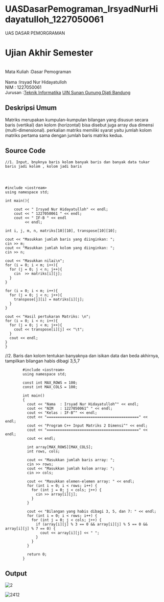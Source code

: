 # UASDasarPemograman_IrsyadNurHidayatulloh_1227050061
UAS DASAR PEMORGRAMAN

# Ujian Akhir Semester 
<br>Mata Kuliah 	:Dasar Pemograman     
<br> Nama		:Irsyad Nur Hidayatulloh
<br>NIM		:	1227050061
<br>Jurusan		:[Teknik Informatika](http://if.uinsgd.ac.id/) [UIN Sunan Gunung Djati Bandung](https://uinsgd.ac.id/) 

## Deskripsi Umum
Matriks merupakan kumpulan-kumpulan bilangan yang disusun secara baris (vertikal) dan kolom (horizontal) bisa disebut juga array dua dimensi (multi-dimensional). perkalian matriks memiliki syarat yaitu jumlah kolom matriks pertama sama dengan jumlah baris matriks kedua.

## Source Code

    //1. Input, bnyknya baris kolom banyak baris dan banyak data tukar baris jadi kolom , kolom jadi baris
                      



    #include <iostream>
    using namespace std;

    int main(){

        cout << " Irsyad Nur Hidayatulloh" << endl;
        cout << " 1227050061 " << endl;
        cout << " IF-B " << endl
             << endl;

    int i, j, m, n, matriks[10][10], transpose[10][10];

    cout << "Masukkan jumlah baris yang diinginkan: ";
    cin >> m;
    cout << "Masukkan jumlah kolom yang diinginkan: ";
    cin >> n;

    cout << "Masukkan nilai\n";
    for (i = 0; i < m; i++){
      for (j = 0; j < n; j++){
        cin  >> matriks[i][j];
      }
    }

    for (i = 0; i < m; i++){
      for (j = 0; j < n; j++){
        transpose[j][i] = matriks[i][j];
      }
    }

    cout << "Hasil pertukaran Matriks: \n";
    for (i = 0; i < n; i++){
      for (j = 0; j < m; j++){
        cout << transpose[i][j] << "\t";
      }
      cout << endl;
    } 
    }

   
   //2. Baris dan kolom tentukan banyaknya dan isikan data dan beda akhirnya, tampilkan bilangan habis dibagi 3,5,7


            #include <iostream>
            using namespace std;

            const int MAX_ROWS = 100;
            const int MAX_COLS = 100;

            int main()
            {
              cout << "Nama  : Irsyad Nur Hidayatulloh^" << endl;
              cout << "NIM   : 1227050061^ " << endl;
              cout << "Kelas : IF-B^" << endl;
              cout << "==========================================" << endl;
              cout << "Program C++ Input Matriks 2 Dimensi^" << endl;
              cout << "==========================================" << endl;
              cout << endl;

              int array[MAX_ROWS][MAX_COLS];
              int rows, cols;

              cout << "Masukkan jumlah baris array: ";
              cin >> rows;
              cout << "Masukkan jumlah kolom array: ";
              cin >> cols;

              cout << "Masukkan elemen-elemen array: " << endl;
              for (int i = 0; i < rows; i++) {
                for (int j = 0; j < cols; j++) {
                  cin >> array[i][j];
                }
              }

              cout << "Bilangan yang habis dibagi 3, 5, dan 7: " << endl;
              for (int i = 0; i < rows; i++) {
                for (int j = 0; j < cols; j++) {
                  if (array[i][j] % 3 == 0 && array[i][j] % 5 == 0 && array[i][j] % 7 == 0) {
                    cout << array[i][j] << " ";
                  }
                }
              }

              return 0;
            }

## Output

![2](https://user-images.githubusercontent.com/118744973/208370464-1457f264-eb36-4243-be03-fb5ca3954bac.JPG)

![2412](https://user-images.githubusercontent.com/118744973/208374554-122df0b3-9164-4ea5-bdaf-08dd4312ac58.JPG)
